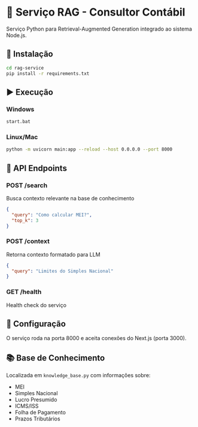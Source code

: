 # 🤖 Serviço RAG - Consultor Contábil

Serviço Python para Retrieval-Augmented Generation integrado ao sistema Node.js.

## 🚀 Instalação

```bash
cd rag-service
pip install -r requirements.txt
```

## ▶️ Execução

### Windows
```bash
start.bat
```

### Linux/Mac
```bash
python -m uvicorn main:app --reload --host 0.0.0.0 --port 8000
```

## 📡 API Endpoints

### POST /search
Busca contexto relevante na base de conhecimento
```json
{
  "query": "Como calcular MEI?",
  "top_k": 3
}
```

### POST /context
Retorna contexto formatado para LLM
```json
{
  "query": "Limites do Simples Nacional"
}
```

### GET /health
Health check do serviço

## 🔧 Configuração

O serviço roda na porta 8000 e aceita conexões do Next.js (porta 3000).

## 📚 Base de Conhecimento

Localizada em `knowledge_base.py` com informações sobre:
- MEI
- Simples Nacional  
- Lucro Presumido
- ICMS/ISS
- Folha de Pagamento
- Prazos Tributários